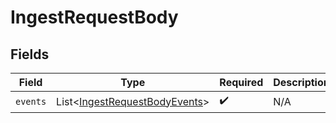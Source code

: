 # IngestRequestBody


## Fields

| Field                                                                               | Type                                                                                | Required                                                                            | Description                                                                         |
| ----------------------------------------------------------------------------------- | ----------------------------------------------------------------------------------- | ----------------------------------------------------------------------------------- | ----------------------------------------------------------------------------------- |
| `events`                                                                            | List<[IngestRequestBodyEvents](../../models/operations/IngestRequestBodyEvents.md)> | :heavy_check_mark:                                                                  | N/A                                                                                 |